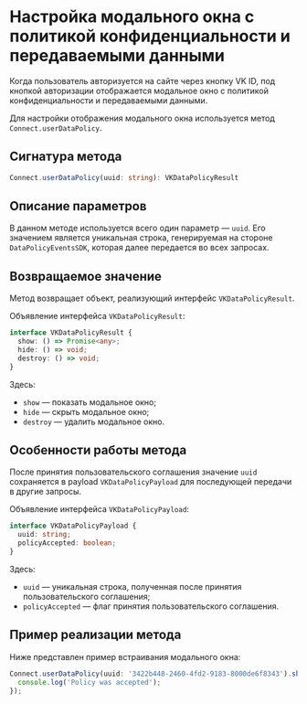 # Настройка модального окна с политикой конфиденциальности и передаваемыми данными

Когда пользователь авторизуется на сайте через кнопку VK ID, под кнопкой авторизации отображается модальное окно с политикой конфиденциальности и передаваемыми данными.

Для настройки отображения модального окна используется метод `Connect.userDataPolicy`.

## Сигнатура метода

```typescript
Connect.userDataPolicy(uuid: string): VKDataPolicyResult
```

## Описание параметров

В данном методе используется всего один параметр — `uuid`. Его значением является уникальная строка, генерируемая на стороне `DataPolicyEventsSDK`, которая далее передается во всех запросах.

## Возвращаемое значение

Метод возвращает объект, реализующий интерфейс `VKDataPolicyResult`.

Объявление интерфейса `VKDataPolicyResult`:

```typescript
interface VKDataPolicyResult {
  show: () => Promise<any>;
  hide: () => void;
  destroy: () => void;
}
```

Здесь:

- `show` — показать модальное окно;
- `hide` — скрыть модальное окно;
- `destroy` — удалить модальное окно.

## Особенности работы метода

После принятия пользовательского соглашения значение `uuid` сохраняется в payload `VKDataPolicyPayload` для последующей передачи в другие запросы.

Объявление интерфейса `VKDataPolicyPayload`:

```typescript
interface VKDataPolicyPayload {
  uuid: string;
  policyAccepted: boolean;
}
```

Здесь:

- `uuid` — уникальная строка, полученная после принятия пользовательского соглашения;
- `policyAccepted` — флаг принятия пользовательского соглашения.

## Пример реализации метода

Ниже представлен пример встраивания модального окна:

```typescript
Connect.userDataPolicy(uuid: '3422b448-2460-4fd2-9183-8000de6f8343').show().then(() => {
  console.log('Policy was accepted');
});
```
